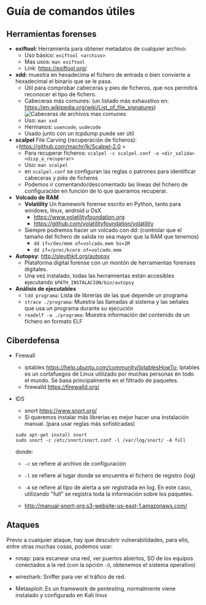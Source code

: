 # Guía de comandos útiles

## Herramientas forenses

- **exiftool:** Herramienta para obtener metadatos de cualquier archivo:
  - Uso básico: `exiftool <archivo>`
  - Mas usos: `man exiftool`
  - Link: <https://exiftool.org/>
- **xdd:** muestra en hexadecima el fichero de entrada o bien convierte a hexadecimal el binario que se le pasa.
  - Útil para comprobar cabeceras y pies de ficheros, que nos permitirá reconocer el tipo de fichero.
  - Cabeceras más comunes: (un listado más exhaustivo en: <https://en.wikipedia.org/wiki/List_of_file_signatures>)
    ![Cabeceras de archivos mas comunes](cabeceras_archivo.png)
  - Uso: `man xxd`
  - Hermanos: `uuencode`, `uudecode`
  - Usado junto con un tcpdump puede ser útil
- **scalpel** File Carving (recuperación de ficheros): <https://github.com/machn1k/Scalpel-2.0 >
  - Para recuperar ficheros: `scalpel -c scalpel.conf -o <dir_salida> <disp_a_recuperar>`
  - Uso: `man scalpel`
  - en `scalpel.conf` se configuran las reglas o patrones para identificar cabeceras y piés de ficheros
  - Podemos ir comentando/descomentado las líneas del fichero de configuración en función de lo que queramos recuperar.
- **Volcado de RAM**
  - **Volatility** Un framework forense escrito en Python, tanto para windows, linux, android u OsX
    -  <https://www.volatilityfoundation.org>
    -  <https://github.com/volatilityfoundation/volatility>
  - Siempre podremos hacer un volcado con dd: (controlar que el tamaño del fichero de salida no sea mayor que la RAM que tenemos)
    - `dd if=/dev/mem of=volcado.mem bs=1M`
    - `dd if=/proc/kcore of=volcado.mem`
- **Autopsy**: <http://sleuthkit.org/autopsy>
  - Plataforma digital forense con un montón de herramientas forenses digitales.
  - Una vez instalado, todas las herramientas están accesibles ejecutando `$PATH_INSTALACION/bin/autopsy`
- **Análisis de ejecutables**
  - `ldd programa`: Lista de librerías de las que depende un programa
  - `strace ./programa`: Muestra las llamadas al sistema y las señales que usa un programa durante su ejecución
  - `readelf -a ./programa`: Muestra información del contenido de un fichero en formato ELF

## Ciberdefensa

- Firewall
  - iptables <https://help.ubuntu.com/community/IptablesHowTo>; Iptables es un cortafuegos de Linux utilizado por muchas personas en todo el mundo. Se basa principalmente en el filtrado de paquetes.
  - firewalld <https://firewalld.org/>
- IDS
  - snort <https://www.snort.org/>
  - Si queremos instalar más librerías es mejor hacer una instalación manual. (para usar reglas más sofisticadas)

  ```console
  sudo apt-get install snort
  sudo snort -c /etc/snort/snort.conf -l /var/log/snort/ -A full
  ```

  donde:

  - `-c` se refiere al archivo de configuración
  - `-l` se refiere al lugar donde se encuentra el fichero de registro (log)
  - `-A` se refiere al tipo de alerta a ser registrada en log. En este caso, utilizando "full" se registra toda la información sobre los paquetes.

  - <http://manual-snort-org.s3-website-us-east-1.amazonaws.com/>

## Ataques

Previo a cualquier ataque, hay que descubrir vulnerabilidades, para ello, entre otras muchas cosas, podemos usar:

- nmap: para escanear una red, ver puertos abiertos, SO de los equipos conectados a la red (con la opción `-O`, obtenemos el sistema operativo)
- wireshark: Sniffer para ver el tráfico de red.

- Metasploit: Es un framework de pentesting, normalmente viene instalado y configurado en Kali linux